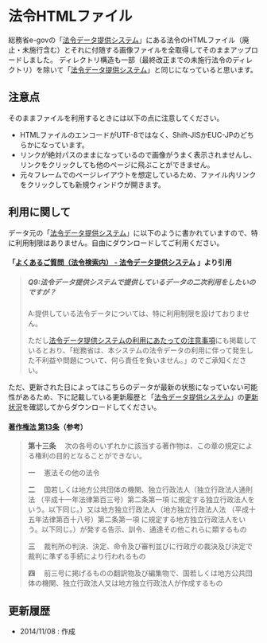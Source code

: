 # 法令HTMLファイル

総務省e-govの「[法令データ提供システム][lawjp]」にある法令のHTMLファイル（廃止・未施行含む）とそれに付随する画像ファイルを全取得してそのままアップロードしました。
ディレクトリ構造も一部（最終改正までの未施行法令のディレクトリ）を除いて「[法令データ提供システム][lawjp]」と同じになっていると思います。

## 注意点

そのままファイルを利用するときには以下の点に注意してください。

* HTMLファイルのエンコードがUTF-8ではなく、Shift-JISかEUC-JPのどちらかになっています。
* リンクが絶対パスのままになっているので画像がうまく表示されませんし、リンクをクリックしても他のページに飛ぶことができません。
* 元々フレームでのページレイアウトを想定しているため、ファイル内リンクをクリックしても新規ウィンドウが開きます。

## 利用に関して

データ元の「[法令データ提供システム][lawjp]」に以下のように書かれていますので、特に利用制限はありません。自由にダウンロードしてご利用ください。

#### 「[よくあるご質問（法令検索内） - 法令データ提供システム](http://www.e-gov.go.jp/law/faq_a.html) 」より引用

> ##### Q9:法令データ提供システムで提供しているデータの二次利用をしたいのですが？
>
> A:提供している法令データについては、特に利用制限を設けておりません。
>
> ただし[法令データ提供システムの利用にあたっての注意事項](http://law.e-gov.go.jp/cgi-bin/idxsearch.cgi)にも掲載しているとおり、「総務省は、本システムの法令データの利用に伴って発生した不利益や問題について、何ら責任を負いません。」のでご承知ください。

ただ、更新された日によってはこちらのデータが最新の状態になっていない可能性があるため、下に記載している更新履歴と「[法令データ提供システム][lawjp]」の[更新状況](http://law.e-gov.go.jp/announce.html)を確認してからダウンロードしてください。

#### [著作権法 第13条](http://law.e-gov.go.jp/htmldata/S45/S45HO048.html#1000000000000000000000000000000000000000000000001300000000000000000000000000000)（参考）

> **第十三条** 　次の各号のいずれかに該当する著作物は、この章の規定による権利の目的となることができない。
>
> **一** 　憲法その他の法令
>
> **二** 　国若しくは地方公共団体の機関、独立行政法人（独立行政法人通則法 （平成十一年法律第百三号）第二条第一項 に規定する独立行政法人をいう。以下同じ。）又は地方独立行政法人（地方独立行政法人法 （平成十五年法律第百十八号）第二条第一項 に規定する地方独立行政法人をいう。以下同じ。）が発する告示、訓令、通達その他これらに類するもの
>
> **三** 　裁判所の判決、決定、命令及び審判並びに行政庁の裁決及び決定で裁判に準ずる手続により行われるもの
>
> **四** 　前三号に掲げるものの翻訳物及び編集物で、国若しくは地方公共団体の機関、独立行政法人又は地方独立行政法人が作成するもの

## 更新履歴

* 2014/11/08 : 作成

[lawjp]:http://law.e-gov.go.jp/cgi-bin/idxsearch.cgi
